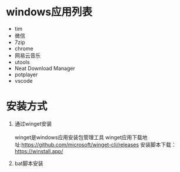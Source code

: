 # windows应用列表
- tim
- 微信
- 7zip
- chrome
- 网易云音乐
- utools
- Neat Download Manager
- potplayer
- vscode
# 安装方式
1. 通过winget安装<br>  
   winget是windows应用安装包管理工具
   winget应用下载地址:https://github.com/microsoft/winget-cli/releases
   安装脚本下载：https://winstall.app/
   
3. bat脚本安装
